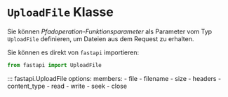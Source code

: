 # `UploadFile` Klasse

Sie können *Pfadoperation-Funktionsparameter* als Parameter vom Typ `UploadFile` definieren, um Dateien aus dem Request zu erhalten.

Sie können es direkt von `fastapi` importieren:

```python
from fastapi import UploadFile
```

::: fastapi.UploadFile
    options:
        members:
            - file
            - filename
            - size
            - headers
            - content_type
            - read
            - write
            - seek
            - close

